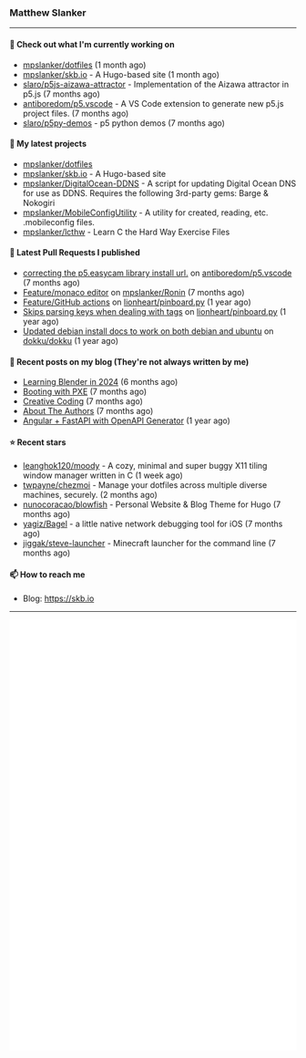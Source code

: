 ### Matthew Slanker
---
#### 👷 Check out what I'm currently working on

- [mpslanker/dotfiles](https://github.com/mpslanker/dotfiles) (1 month ago)
- [mpslanker/skb.io](https://github.com/mpslanker/skb.io) - A Hugo-based site (1 month ago)
- [slaro/p5js-aizawa-attractor](https://github.com/slaro/p5js-aizawa-attractor) - Implementation of the Aizawa attractor in p5.js (7 months ago)
- [antiboredom/p5.vscode](https://github.com/antiboredom/p5.vscode) - A VS Code extension to generate new p5.js project files. (7 months ago)
- [slaro/p5py-demos](https://github.com/slaro/p5py-demos) - p5 python demos (7 months ago)

#### 🌱 My latest projects

- [mpslanker/dotfiles](https://github.com/mpslanker/dotfiles)
- [mpslanker/skb.io](https://github.com/mpslanker/skb.io) - A Hugo-based site
- [mpslanker/DigitalOcean-DDNS](https://github.com/mpslanker/DigitalOcean-DDNS) - A script for updating Digital Ocean DNS for use as DDNS.  Requires the following 3rd-party gems: Barge &amp; Nokogiri
- [mpslanker/MobileConfigUtility](https://github.com/mpslanker/MobileConfigUtility) - A utility for created, reading, etc. .mobileconfig files.
- [mpslanker/lcthw](https://github.com/mpslanker/lcthw) - Learn C the Hard Way Exercise Files

#### 🔨 Latest Pull Requests I published

- [correcting the p5.easycam library install url.](https://github.com/antiboredom/p5.vscode/pull/62) on [antiboredom/p5.vscode](https://github.com/antiboredom/p5.vscode) (7 months ago)
- [Feature/monaco editor](https://github.com/mpslanker/Ronin/pull/1) on [mpslanker/Ronin](https://github.com/mpslanker/Ronin) (7 months ago)
- [Feature/GitHub actions](https://github.com/lionheart/pinboard.py/pull/30) on [lionheart/pinboard.py](https://github.com/lionheart/pinboard.py) (1 year ago)
- [Skips parsing keys when dealing with tags](https://github.com/lionheart/pinboard.py/pull/28) on [lionheart/pinboard.py](https://github.com/lionheart/pinboard.py) (1 year ago)
- [Updated debian install docs to work on both debian and ubuntu](https://github.com/dokku/dokku/pull/5658) on [dokku/dokku](https://github.com/dokku/dokku) (1 year ago)

#### 📜 Recent posts on my blog (They're not always written by me) 

- [Learning Blender in 2024](https://skb.io/posts/blender-getting-started/) (6 months ago)
- [Booting with PXE](https://skb.io/posts/booting-with-pxe/) (7 months ago)
- [Creative Coding](https://skb.io/posts/generative-art/) (7 months ago)
- [About The Authors](https://skb.io/about/) (7 months ago)
- [Angular &#43; FastAPI with OpenAPI Generator](https://skb.io/posts/ng&#43;fastapi/) (1 year ago)

#### ⭐ Recent stars

- [leanghok120/moody](https://github.com/leanghok120/moody) - A cozy, minimal and super buggy X11 tiling window manager written in C (1 week ago)
- [twpayne/chezmoi](https://github.com/twpayne/chezmoi) - Manage your dotfiles across multiple diverse machines, securely. (2 months ago)
- [nunocoracao/blowfish](https://github.com/nunocoracao/blowfish) - Personal Website &amp; Blog Theme for Hugo (7 months ago)
- [yagiz/Bagel](https://github.com/yagiz/Bagel) - a little native network debugging tool for iOS (7 months ago)
- [jiggak/steve-launcher](https://github.com/jiggak/steve-launcher) - Minecraft launcher for the command line (7 months ago)

#### 📫 How to reach me
- Blog: https://skb.io
---
<img src="https://raw.githubusercontent.com/mpslanker/mpslanker/main/github-metrics.svg">